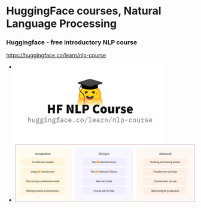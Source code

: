 # HuggingFace courses, Natural Language Processing    

### Huggingface - free introductory NLP course        
https://huggingface.co/learn/nlp-course   
 * <img src="./huggingface_nlp.jpg" width=400 align=left alt="huggingface logo" >   
 * <img src="./huggingface_chapters.png" width=600 alt="table of chapters" />   


